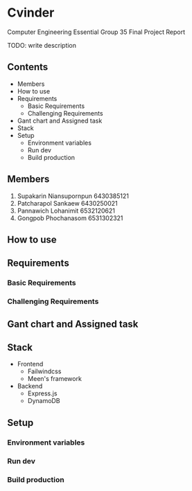 # Cvinder

Computer Engineering Essential Group 35 Final Project Report

TODO: write description

## Contents

- Members
- How to use
- Requirements
  - Basic Requirements
  - Challenging Requirements
- Gant chart and Assigned task
- Stack
- Setup
  - Environment variables
  - Run dev
  - Build production

## Members

1. Supakarin Niansupornpun 6430385121
2. Patcharapol Sankaew 6430250021
3. Pannawich Lohanimit 6532120621
4. Gongpob Phochanasom 6531302321

## How to use

## Requirements

### Basic Requirements

### Challenging Requirements

## Gant chart and Assigned task

## Stack

- Frontend
  - Failwindcss
  - Meen's framework
- Backend
  - Express.js
  - DynamoDB

## Setup

### Environment variables

### Run dev

### Build production
